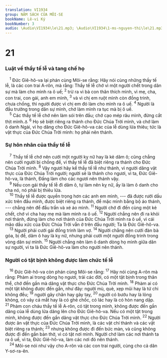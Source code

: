 ```yaml
---
translation: VI1934
group: NĂM SÁCH CỦA MÔI-SE
bookName: Lê-vi Ký 
bookNumber: 3
audio: \Audio\VI1934\le\21.mp3; \Audio\VI1934\1-ms-nguyen-thi\le\21.mp3
---
```


<div class="title"><h1>21</h1><h3>Luật về thầy tế lễ và tang chế họ</h3></div>
<span class="verse le_21_1"> <sup>1</sup> Đức Giê-hô-va lại phán cùng Môi-se rằng: Hãy nói cùng những thầy tế lễ, là các con trai A-rôn, mà rằng: Thầy tế lễ chớ vì một người chết trong dân sự mà làm cho mình ra ô uế; </span>
<span class="verse le_21_2"><sup>2</sup> trừ ra vì bà con thân thích mình, vì mẹ, cha, con trai, con gái, anh em mình, </span>
<span class="verse le_21_3"><sup>3</sup> và vì chị em ruột mình còn đồng trinh, chưa chồng, thì người được vì chị em đó làm cho mình ra ô uế. </span>
<span class="verse le_21_4"><sup>4</sup> Người là đầu trưởng trong dân sự mình, chớ làm mình ra tục mà bị ô uế. <br/></span>
<span class="verse le_21_5"> <sup>5</sup> Các thầy tế lễ chớ nên làm sói trên đầu; chớ cạo mép râu mình, đừng cắt thịt mình.<a data-toggle="tooltip" data-placement="bottom" title="Le 19:27-28; Phu 14:1">⚓</a></span>
<span class="verse le_21_6"><sup>6</sup> Họ sẽ biệt riêng ra thánh cho Đức Chúa Trời mình, và chớ làm ô danh Ngài, vì họ dâng cho Đức Giê-hô-va các của lễ dùng lửa thiêu; tức là vật thực của Đức Chúa Trời mình: họ phải nên thánh. <br/></span>
<div class="title"><h3>Sự hôn nhân của thầy tế lễ</h3></div>
<span class="verse le_21_7"> <sup>7</sup> Thầy tế lễ chớ nên cưới một người kỵ nữ hay là kẻ dâm ô; cũng chẳng nên cưới người bị chồng để, vì thầy tế lễ đã biệt riêng ra thánh cho Đức Chúa Trời mình. </span>
<span class="verse le_21_8"><sup>8</sup> Vậy ngươi hãy kể thầy tế lễ như thánh, vì người dâng vật thực của Đức Chúa Trời người; người sẽ là thánh cho ngươi, vì ta, Đức Giê-hô-va, là thánh, Đấng làm cho các ngươi nên thánh vậy. <br/></span>
<span class="verse le_21_9"> <sup>9</sup> Nếu con gái thầy tế lễ đi dâm ô, tự làm nên kỵ nữ, ấy là làm ô danh cho cha nó, nó phải bị thiêu lửa. <br/></span>
<span class="verse le_21_10"> <sup>10</sup> Thầy tế lễ được quyền trọng hơn các anh em mình, --- đã được rưới dầu xức trên đầu mình, được biệt riêng ra thánh, để mặc mình bằng bộ áo thánh, --- chẳng nên để đầu trần và xé áo mình. </span>
<span class="verse le_21_11"><sup>11</sup> Người chớ đi đến cùng một kẻ chết, chớ vì cha hay mẹ mà làm mình ra ô uế. </span>
<span class="verse le_21_12"><sup>12</sup> Người chẳng nên đi ra khỏi nơi thánh, đừng làm cho nơi thánh của Đức Chúa Trời mình ra ô uế, vì cái mão dầu xức của Đức Chúa Trời vẫn ở trên đầu người; Ta là Đức Giê-hô-va. <br/></span>
<span class="verse le_21_13"> <sup>13</sup> Người phải cưới gái đồng trinh làm vợ. </span>
<span class="verse le_21_14"><sup>14</sup> Người chẳng nên cưới đàn bà góa, bị để, dâm ô hay là kỵ nữ, nhưng phải cưới một người đồng trinh trong vòng dân sự mình. </span>
<span class="verse le_21_15"><sup>15</sup> Người chẳng nên làm ô danh dòng họ mình giữa dân sự người, vì ta là Đức Giê-hô-va làm cho người nên thánh. <br/></span>
<div class="title"><h3>Người có tật bịnh không được làm chức tế lễ</h3></div>
<span class="verse le_21_16"> <sup>16</sup> Đức Giê-hô-va còn phán cùng Môi-se rằng: </span>
<span class="verse le_21_17"><sup>17</sup> Hãy nói cùng A-rôn mà rằng: Phàm ai trong dòng họ ngươi, trải các đời, có một tật bịnh trong thân thể, chớ đến gần mà dâng vật thực cho Đức Chúa Trời mình. </span>
<span class="verse le_21_18"><sup>18</sup> Phàm ai có một tật không được đến gần, như đây: người mù, què, xẹp mũi hay là tứ chi không đều; </span>
<span class="verse le_21_19"><sup>19</sup> người gãy chân hay gãy tay, </span>
<span class="verse le_21_20"><sup>20</sup> người có bướu hay là lỏng khỏng, có vảy cá mắt hay là có ghẻ chốc, có lác hay là có hòn nang dập. </span>
<span class="verse le_21_21"><sup>21</sup> Phàm con cháu thầy tế lễ A-rôn, có tật trong mình, không được đến gần dâng của lễ dùng lửa dâng lên cho Đức Giê-hô-va. Nếu có một tật trong mình, không được đến gần dâng vật thực cho Đức Chúa Trời mình. </span>
<span class="verse le_21_22"><sup>22</sup> Người được ăn vật thực của Đức Chúa Trời mình, là các vật chí thánh và các vật biệt riêng ra thánh; </span>
<span class="verse le_21_23"><sup>23</sup> nhưng không được đi đến bức màn, và cũng không được đi đến gần bàn thờ, vì có tật nơi mình. Người chớ làm các nơi thánh ta ra ô uế, vì ta, Đức Giê-hô-va, làm các nơi đó nên thánh. <br/></span>
<span class="verse le_21_24"> <sup>24</sup> Môi-se nói như vậy cho A-rôn và các con trai người, cùng cho cả dân Y-sơ-ra-ên. <br/></span>
